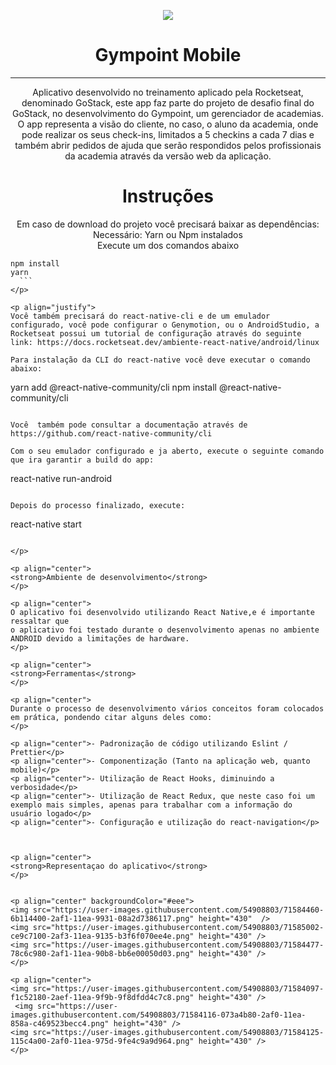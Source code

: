 <p align="center">
  <img src="https://user-images.githubusercontent.com/54908803/71583546-b6295800-2aed-11ea-8235-5c80cc029783.png" />
</p>

<h1 align="center">
  Gympoint Mobile
</h1>

<hr/>


<p align="center">
  Aplicativo desenvolvido no treinamento aplicado pela Rocketseat, denominado GoStack, este app faz parte do projeto de desafio
  final do GoStack, no desenvolvimento do Gympoint, um gerenciador de academias.
  O app representa a visão do cliente, no caso, o aluno da academia, onde pode realizar os seus check-ins, limitados a 5 checkins a
  cada 7 dias e também abrir pedidos de ajuda que serão respondidos pelos profissionais da academia através da versão web da aplicação.
</p>

<h1 align="center">Instruções</h1>
<p align="center">
  Em caso de download do projeto você precisará baixar as dependências: <br>
  Necessário: Yarn ou Npm instalados<br>
  Execute um dos comandos abaixo
  
  ```
  npm install
  yarn
    ```
</p>

<p align="justify">
Você também precisará do react-native-cli e de um emulador configurado, você pode configurar o Genymotion, ou o AndroidStudio, a Rocketseat possui um tutorial de configuração através do seguinte link: https://docs.rocketseat.dev/ambiente-react-native/android/linux
  
  Para instalação da CLI do react-native você deve executar o comando abaixo:
  
  ```
  yarn add @react-native-community/cli
  npm install @react-native-community/cli
  ```
  
  Você  também pode consultar a documentação através de https://github.com/react-native-community/cli
  
  Com o seu emulador configurado e ja aberto, execute o seguinte comando que ira garantir a build do app:
  
  ```
  react-native run-android
  ```
  
  Depois do processo finalizado, execute:
  
  ```
  react-native start
  ```
  
</p>

<p align="center">
  <strong>Ambiente de desenvolvimento</strong>
</p>

<p align="center">
  O aplicativo foi desenvolvido utilizando React Native,e é importante ressaltar que
  o aplicativo foi testado durante o desenvolvimento apenas no ambiente ANDROID devido a limitações de hardware.
</p>

<p align="center">
  <strong>Ferramentas</strong>
</p>

<p align="center">
  Durante o processo de desenvolvimento vários conceitos foram colocados em prática, pondendo citar alguns deles como:
</p>

<p align="center">- Padronização de código utilizando Eslint / Prettier</p>
<p align="center">- Componentização (Tanto na aplicação web, quanto mobile)</p>
<p align="center">- Utilização de React Hooks, diminuindo a verbosidade</p>
<p align="center">- Utilização de React Redux, que neste caso foi um exemplo mais simples, apenas para trabalhar com a informação do usuário logado</p>
<p align="center">- Configuração e utilização do react-navigation</p>



<p align="center">
  <strong>Representaçao do aplicativo</strong>
</p>


<p align="center" backgroundColor="#eee">
  <img src="https://user-images.githubusercontent.com/54908803/71584460-6b114400-2af1-11ea-9931-08a2d7386117.png" height="430"  />
  <img src="https://user-images.githubusercontent.com/54908803/71585002-ce9c7100-2af3-11ea-9135-b3f6f070ee4e.png" height="430" />
  <img src="https://user-images.githubusercontent.com/54908803/71584477-78c6c980-2af1-11ea-90b8-bb6e00050d03.png" height="430" />
</p>

<p align="center">
  <img src="https://user-images.githubusercontent.com/54908803/71584097-f1c52180-2aef-11ea-9f9b-9f8dfdd4c7c8.png" height="430" />
   <img src="https://user-images.githubusercontent.com/54908803/71584116-073a4b80-2af0-11ea-858a-c469523becc4.png" height="430" />
  <img src="https://user-images.githubusercontent.com/54908803/71584125-115c4a00-2af0-11ea-975d-9fe4c9a9d964.png" height="430" />
</p>
